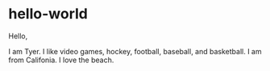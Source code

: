 # hello-world

Hello,

I am Tyer. I like video games, hockey, football, baseball, and basketball.
I am from Califonia. I love the beach.

